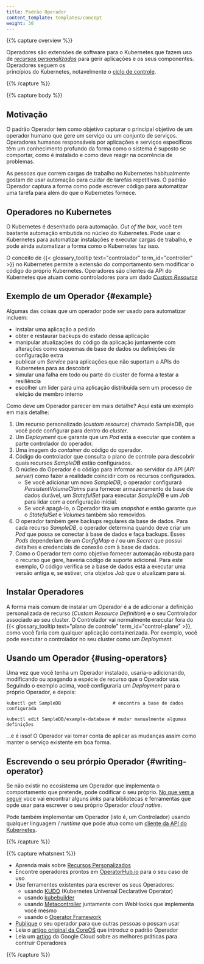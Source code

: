 ```yaml
---
title: Padrão Operador
content_template: templates/concept
weight: 30
---
```


{{% capture overview %}}

Operadores são extensões de software para o Kubernetes que
fazem uso de [*recursos personalizados*](/docs/concepts/extend-kubernetes/api-extension/custom-resources/)
para gerir aplicações e os seus componentes. Operadores seguem os  
princípios do Kubernetes, notavelmente o [ciclo de controle](/docs/concepts/#kubernetes-control-plane).

{{% /capture %}}


{{% capture body %}}

## Motivação

O padrão Operador tem como objetivo capturar o principal objetivo de um operador
humano que gere um serviço ou um conjunto de serviços. Operadores humanos 
responsáveis por aplicações e serviços específicos têm um conhecimento
profundo da forma como o sistema é suposto se comportar, como é instalado
e como deve reagir na ocorrência de problemas.

As pessoas que correm cargas de trabalho no Kubernetes habitualmente gostam
de usar automação para cuidar de tarefas repetitivas. O padrão Operador captura
a forma como pode escrever código para automatizar uma tarefa para além do que
o Kubernetes fornece.

## Operadores no Kubernetes

O Kubernetes é desenhado para automação. *Out of the box*, você tem bastante
automação embutida no núcleo do Kubernetes. Pode usar
o Kubernetes para automatizar instalações e executar cargas de trabalho,
e pode ainda automatizar a forma como o Kubernetes faz isso.

O conceito de {{< glossary_tooltip text="controlador" term_id="controller" >}} no
Kubernetes permite a extensão do comportamento sem modificar o código do próprio
Kubernetes.
Operadores são clientes da API do Kubernetes que atuam como controladores para
um dado [*Custom Resource*](/docs/concepts/api-extension/custom-resources/)

## Exemplo de um Operador {#example}

Algumas das coisas que um operador pode ser usado para automatizar incluem:

* instalar uma aplicação a pedido
* obter e restaurar backups do estado dessa aplicação
* manipular atualizações do código da aplicação juntamente com alterações
  como esquemas de base de dados ou definições de configuração extra
* publicar um *Service* para aplicações que não suportam a APIs do Kubernetes
  para as descobrir
* simular una falha em todo ou parte do cluster de forma a testar a resiliência
* escolher um lider para uma aplicação distribuída sem um processo
  de eleição de membro interno

Como deve um Operador parecer em mais detalhe? Aqui está um exemplo em mais
detalhe:

1. Um recurso personalizado (*custom resource*) chamado SampleDB, que você pode
  configurar para dentro do *cluster*.
2. Um *Deployment* que garante que um *Pod* está a executar que contém a
  parte controlador do operador.
3. Uma imagem do *container* do código do operador.
4. Código do controlador que consulta o plano de controle para descobrir quais
  recursos *SampleDB* estão configurados.
5. O núcleo do Operador é o código para informar ao servidor da API (*API server*) como fazer
   a realidade coincidir com os recursos configurados.
   * Se você adicionar um novo *SampleDB*, o operador configurará *PersistentVolumeClaims*
     para fornecer armazenamento de base de dados durável, um *StatefulSet* para executar *SampleDB* e
     um *Job* para lidar com a configuração inicial.
   * Se você apagá-lo, o Operador tira um *snapshot* e então garante que
     o *StatefulSet* e *Volumes* também são removidos.
6. O operador também gere backups regulares da base de dados. Para cada recurso *SampleDB*,
  o operador determina quando deve criar um *Pod* que possa se conectar
   à base de dados e faça backups. Esses *Pods* dependeriam de um *ConfigMap*
   e / ou um *Secret* que possui detalhes e credenciais de conexão com à base de dados.
7. Como o Operador tem como objetivo fornecer automação robusta para o recurso
   que gere, haveria código de suporte adicional. Para este exemplo,
   O código verifica se a base de dados está a executar uma versão antiga e, se estiver,
   cria objetos *Job* que o atualizam para si.

## Instalar Operadores

A forma mais comum de instalar um Operador é a de adicionar a
definição personalizada de recurso (*Custom Resource Definition*) e
o seu Controlador associado ao seu cluster.
O Controlador vai normalmente executar fora do
{{< glossary_tooltip text="plano de controle" term_id="control-plane" >}},
como você faria com qualquer aplicação containerizada.
Por exemplo, você pode executar o controlador no seu cluster como um *Deployment*.

## Usando um Operador {#using-operators}

Uma vez que você tenha um Operador instalado, usaria-o adicionando, modificando
ou apagando a espécie de recurso que o Operador usa. Seguindo o exemplo acima,
você configuraria um *Deployment* para o próprio Operador, e depois:

```shell
kubectl get SampleDB                   # encontra a base de dados configurada

kubectl edit SampleDB/example-database # mudar manualmente algumas definições
```

&hellip;e é isso! O Operador vai tomar conta de aplicar
as mudanças assim como manter o serviço existente em boa forma.

## Escrevendo o seu prórpio Operador {#writing-operator}

Se não existir no ecosistema um Operador que implementa
o comportamento que pretende, pode codificar o seu próprio.
[No que vem a seguir](#what-s-next) voce vai encontrar
alguns *links* para bibliotecas e ferramentas que opde usar
para escrever o seu próprio Operador *cloud native*.

Pode também implementar um Operador (isto é, um Controlador) usando qualquer linguagem / *runtime*
que pode atua como um [cliente da API do Kubernetes](/docs/reference/using-api/client-libraries/).

{{% /capture %}}

{{% capture whatsnext %}}

* Aprenda mais sobre [Recursos Personalizados](/docs/concepts/extend-kubernetes/api-extension/custom-resources/)
* Encontre operadores prontos em [OperatorHub.io](https://operatorhub.io/) para o seu caso de uso
* Use ferramentes existentes para escrever os seus Operadores:
  * usando [KUDO](https://kudo.dev/) (Kubernetes Universal Declarative Operator)
  * usando [kubebuilder](https://book.kubebuilder.io/)
  * usando [Metacontroller](https://metacontroller.app/) juntamente com WebHooks que
    implementa você mesmo
  * usando o [Operator Framework](https://github.com/operator-framework/getting-started)
* [Publique](https://operatorhub.io/) o seu operador para que outras pessoas o possam usar
* Leia o [artigo original da CoreOS](https://coreos.com/blog/introducing-operators.html) que introduz o padrão Operador
* Leia um [artigo](https://cloud.google.com/blog/products/containers-kubernetes/best-practices-for-building-kubernetes-operators-and-stateful-apps) da Google Cloud sobre as melhores práticas para contruir Operadores

{{% /capture %}}
